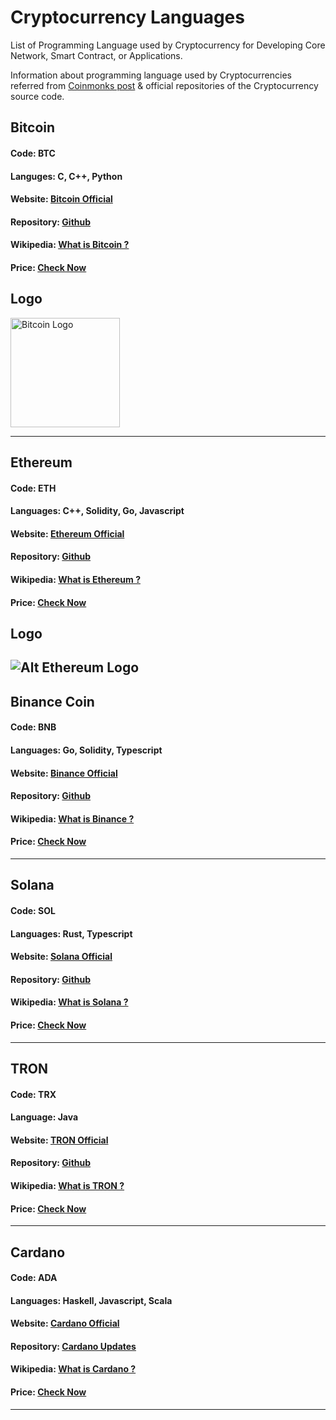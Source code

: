 # Cryptocurrency Languages
List of Programming Language used by Cryptocurrency for Developing Core Network, Smart Contract, or Applications.

Information about programming language used by Cryptocurrencies referred from [Coinmonks post](https://medium.com/coinmonks/list-of-programming-languages-and-frameworks-used-in-41-crypto-projects-2b7223099c57) & official repositories of the Cryptocurrency source code.

## Bitcoin
#### Code: BTC
#### Languges: C, C++, Python
#### Website: [Bitcoin Official](https://bitcoin.org/)
#### Repository: [Github](https://github.com/bitcoin)
#### Wikipedia: [What is Bitcoin ?](https://en.wikipedia.org/wiki/Bitcoin)
#### Price: [Check Now](https://coinmarketcap.com/currencies/bitcoin/)
## Logo
<p>
  <img src="https://bitcoin.org/img/icons/logotop.svg?1641218872" width="175" title="Bitcoin Logo" alt="Bitcoin Logo">
</p>

---
## Ethereum
#### Code: ETH
#### Languages: C++, Solidity, Go, Javascript
#### Website: [Ethereum Official](https://ethereum.org/en/)
#### Repository: [Github](https://github.com/ethereum)
#### Wikipedia:  [What is Ethereum ?](https://en.wikipedia.org/wiki/Ethereum)
#### Price: [Check Now](https://coinmarketcap.com/currencies/ethereum/)
## Logo
![Alt Ethereum Logo](https://ethereum.org/static/a110735dade3f354a46fc2446cd52476/f3a29/eth-home-icon.webp)
---
## Binance Coin
#### Code: BNB
#### Languages: Go, Solidity, Typescript
#### Website: [Binance Official](https://www.binance.org/en)
#### Repository: [Github](https://github.com/binance-chain)
#### Wikipedia:  [What is Binance ?](https://en.wikipedia.org/wiki/Binance)
#### Price: [Check Now](https://coinmarketcap.com/currencies/bnb/)
---
## Solana
#### Code: SOL
#### Languages: Rust, Typescript
#### Website: [Solana Official](https://solana.com/)
#### Repository: [Github](https://github.com/solana-labs)
#### Wikipedia:  [What is Solana ?](https://en.wikipedia.org/wiki/Solana_(blockchain_platform))
#### Price: [Check Now](https://coinmarketcap.com/currencies/solana/)
---
## TRON
#### Code: TRX
#### Language: Java
#### Website: [TRON Official](https://tron.network/)
#### Repository: [Github](https://github.com/tronprotocol/java-tron)
#### Wikipedia:  [What is TRON ?](https://en.wikipedia.org/wiki/Tron_(cryptocurrency))
#### Price: [Check Now](https://coinmarketcap.com/currencies/tron/)
---
## Cardano
#### Code: ADA
#### Languages: Haskell, Javascript, Scala
#### Website: [Cardano Official](https://cardano.org/)
#### Repository: [Cardano Updates](https://cardanoupdates.com/)
#### Wikipedia:  [What is Cardano ?](https://en.wikipedia.org/wiki/Cardano_(blockchain_platform))
#### Price: [Check Now](https://coinmarketcap.com/currencies/cardano/)
---

